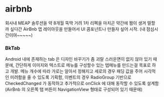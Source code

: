 # airbnb

회사내 MEAP 솔루션을 약 8개월 뚝딱 거려 1차 리펙을 마치곤 약간에 짬이 생겨 멀할까 싶다간 AirBnb 앱 레이아웃을 만들어서 UI 콤포넌트나 만들자 싶어 시작. (내 점심시간이여~~~~~)

### BkTab
Android 내에 존재하는 tab 은 디자인 바꾸기가 좀 괴랄 스러운면이 없지 않아 있기 때문에, 간단하게 이미지와 텍스트로 메뉴를 구성할수 있는 탭메뉴를 만드는걸 목표로 하고 개발.
메뉴 개수에 따라 가로는 알아서 정해지고 세로의 경우 패딩 값을 주어 시각적인 미려함을 줄 수 있도록 기획함, 이벤트의 경우 RadioGroup 기반으로 CheckedChanged 가 동작하고 추가적으로 onClick 에 대해 동작할 수 있도록 설계함 (AirBnb 의 오른쪽 탭 버튼이 NavigationView 형태로 구성되어 있기 때문에)


